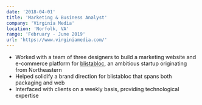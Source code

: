 ```yaml
---
date: '2018-04-01'
title: 'Marketing & Business Analyst'
company: 'Virginia Media'
location: 'Norfolk, VA'
range: 'February - June 2019'
url: 'https://www.virginiamedia.com/'
---
```


- Worked with a team of three designers to build a marketing website and e-commerce platform for [blistabloc](https://blistabloc.com), an ambitious startup originating from Northeastern
- Helped solidify a brand direction for blistabloc that spans both packaging and web
- Interfaced with clients on a weekly basis, providing technological expertise
